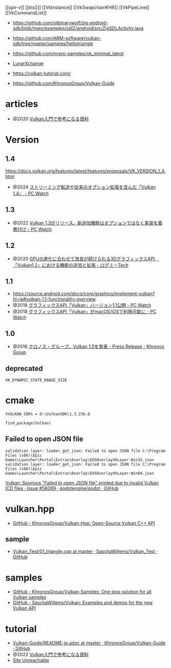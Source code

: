 [[spir-v]] [[ktx2]] [[VkInstance]] [[VkSwapchainKHR]] [[VkPipeLine]] [[VkCommandList]]

- https://github.com/silbinarywolf/zig-android-sdk/blob/main/examples/sdl2/android/src/ZigSDLActivity.java
- https://github.com/ARM-software/vulkan-sdk/tree/master/samples/hellotriangle
- https://github.com/nvpro-samples/vk_minimal_latest

- [LunarXchange](https://vulkan.lunarg.com/)
- https://vulkan-tutorial.com/
- https://github.com/KhronosGroup/Vulkan-Guide

# articles

- @2020 [Vulkan入門で参考になる資料](https://zenn.dev/nishiki/articles/6237fcd3177def)

# Version

## 1.4

https://docs.vulkan.org/features/latest/features/proposals/VK_VERSION_1_4.html

- @2024 [ストリーミング転送や従来のオプション拡張を含んだ「Vulkan 1.4」 - PC Watch](https://pc.watch.impress.co.jp/docs/news/1644713.html)

## 1.3

- @2022 [Vulkan 1.3がリリース。新追加機能はオプションではなく実装を義務付け - PC Watch](https://pc.watch.impress.co.jp/docs/news/1383547.html)

## 1.2

- @2020 [GPUの進化に合わせて改良が続けられる3DグラフィックスAPI　「Vulkan1.2」における機能の追加と拡張 - ログミーTech](https://logmi.jp/tech/articles/326296)

## 1.1

- https://source.android.com/docs/core/graphics/implement-vulkan?hl=ja#vulkan-1.1-functionality-overview
- @2018 [グラフィックスAPI「Vulkan」バージョン1.1公開 - PC Watch](https://pc.watch.impress.co.jp/docs/news/1110461.html)
- @2018 [グラフィックスAPI「Vulkan」がmacOS/iOSで利用可能に - PC Watch](https://pc.watch.impress.co.jp/docs/news/1108626.html)

## 1.0

- @2016 [クロノス・グループ、Vulkan 1.0を発表 - Press Release - Khronos Group](https://jp.khronos.org/news/press/vulkan-1.0)

## deprecated

`VK_DYNAMIC_STATE_RANGE_SIZE`

# cmake

`%VULKAN_SDK% = D:\VulkanSDK\1.3.236.0`

```CMakeLists.txt
find_package(Vulkan)
```

## Failed to open JSON file

```
validation layer: loader_get_json: Failed to open JSON file C:\Program Files (x86)\Epic Games\Launcher\Portal\Extras\Overlay\EOSOverlayVkLayer-Win32.json
validation layer: loader_get_json: Failed to open JSON file C:\Program Files (x86)\Epic Games\Launcher\Portal\Extras\Overlay\EOSOverlayVkLayer-Win64.json
```

[Vulkan: Spurious "Failed to open JSON file" printed due to invalid Vulkan ICD files · Issue #56089 · godotengine/godot · GitHub](https://github.com/godotengine/godot/issues/56089)

# vulkan.hpp

- [GitHub - KhronosGroup/Vulkan-Hpp: Open-Source Vulkan C++ API](https://github.com/KhronosGroup/Vulkan-Hpp)

## sample

- [Vulkan_Test/01_triangle.cpp at master · SaschaWillems/Vulkan_Test · GitHub](https://github.com/SaschaWillems/Vulkan_Test/blob/master/01_triangle/01_triangle.cpp)

# samples

- [GitHub - KhronosGroup/Vulkan-Samples: One stop solution for all Vulkan samples](https://github.com/KhronosGroup/Vulkan-Samples)
- [GitHub - SaschaWillems/Vulkan: Examples and demos for the new Vulkan API](https://github.com/SaschaWillems/Vulkan)

# tutorial

- [Vulkan-Guide/README-jp.adoc at master · KhronosGroup/Vulkan-Guide · GitHub](https://github.com/KhronosGroup/Vulkan-Guide/blob/master/lang/jp/README-jp.adoc)
- @2022 [Vulkan入門で参考になる資料](https://zenn.dev/nishiki/articles/6237fcd3177def)
- [Site Unreachable](https://vulkan-tutorial.com/)
